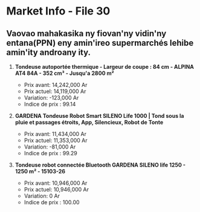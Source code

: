 # Market Info - File 30

## Vaovao mahakasika ny fiovan'ny vidin'ny entana(PPN) eny amin'ireo supermarchés lehibe amin'ity androany ity.

1. **Tondeuse autoportée thermique - Largeur de coupe : 84 cm - ALPINA AT4 84A - 352 cm³ - Jusqu'a 2800 m²**
   - Prix avant: 14,242,000 Ar
   - Prix actuel: 14,119,000 Ar
   - Variation: -123,000 Ar
   - Indice de prix : 99.14

2. **GARDENA Tondeuse Robot Smart SILENO Life 1000 | Tond sous la pluie et passages étroits, App, Silencieux, Robot de Tonte**
   - Prix avant: 11,434,000 Ar
   - Prix actuel: 11,353,000 Ar
   - Variation: -81,000 Ar
   - Indice de prix : 99.29

3. **Tondeuse robot connectée Bluetooth GARDENA SILENO life 1250 - 1250 m² - 15103-26**
   - Prix avant: 10,946,000 Ar
   - Prix actuel: 10,946,000 Ar
   - Variation: 0 Ar
   - Indice de prix : 100.00

